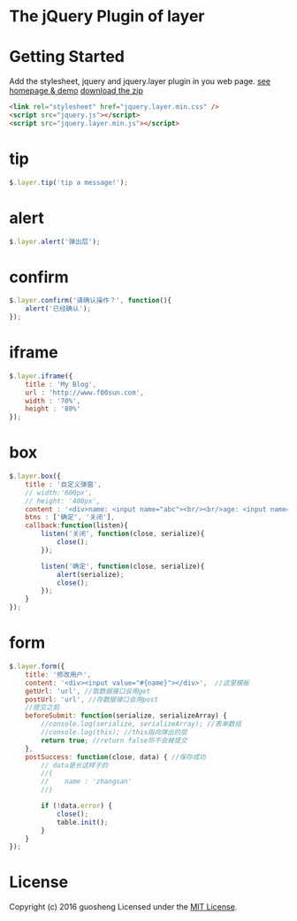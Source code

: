 # The jQuery Plugin of layer


# Getting Started
Add the stylesheet, jquery and jquery.layer plugin in you web page. [see homepage & demo](http://kyo4311.github.io/jquery.layer/) [download the zip](http://kyo4311.github.io/jquery.layer/jquery.layer.rar)
```html
<link rel="stylesheet" href="jquery.layer.min.css" />
<script src="jquery.js"></script>
<script src="jquery.layer.min.js"></script>
```

# tip
```js
$.layer.tip('tip a message!');
```

# alert
```js
$.layer.alert('弹出层');
```

# confirm
```js
$.layer.confirm('请确认操作？', function(){
    alert('已经确认');
});
```
# iframe
```js
$.layer.iframe({
    title : 'My Blog',
    url : 'http://www.f00sun.com',
    width : '70%',
    height : '80%'
});
```

# box
```js
$.layer.box({
    title : '自定义弹窗',
    // width:'600px',
    // height: '400px',
    content : '<div>name: <input name="abc"><br/><br/>age: <input name="age"></div>',
    btns : ['确定', '关闭'],
    callback:function(listen){
        listen('关闭', function(close, serialize){
            close();
        });

        listen('确定', function(close, serialize){
            alert(serialize);
            close();
        });
    }
});
```

# form
```js
$.layer.form({
    title: '修改用户',
    content: '<div><input value="#{name}"></div>',  //这里模板
    getUrl: 'url', //取数据接口会用get
    postUrl: 'url', //存数据接口会用post
    //提交之前
    beforeSubmit: function(serialize, serializeArray) {
        //console.log(serialize, serializeArray); //表单数组
        //console.log(this); //this指向弹出的层
        return true; //return false将不会被提交
    },
    postSuccess: function(close, data) { //保存成功
        // data是长这样子的
        //{
        //    name : 'zhangsan'    
        //}

        if (!data.error) {
            close();
            table.init();
        }
    }
});
```


# License
Copyright (c) 2016 guosheng 
Licensed under the [MIT License](https://github.com/umdjs/umd/blob/master/LICENSE.md).
